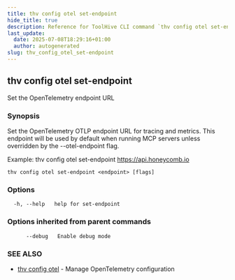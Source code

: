 ```yaml
---
title: thv config otel set-endpoint
hide_title: true
description: Reference for ToolHive CLI command `thv config otel set-endpoint`
last_update:
  date: 2025-07-08T18:29:16+01:00
  author: autogenerated
slug: thv_config_otel_set-endpoint
---
```


## thv config otel set-endpoint

Set the OpenTelemetry endpoint URL

### Synopsis

Set the OpenTelemetry OTLP endpoint URL for tracing and metrics.
This endpoint will be used by default when running MCP servers unless overridden by the --otel-endpoint flag.

Example:
  thv config otel set-endpoint https://api.honeycomb.io

```
thv config otel set-endpoint <endpoint> [flags]
```

### Options

```
  -h, --help   help for set-endpoint
```

### Options inherited from parent commands

```
      --debug   Enable debug mode
```

### SEE ALSO

* [thv config otel](thv_config_otel.md)	 - Manage OpenTelemetry configuration

